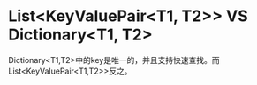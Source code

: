 # List\<KeyValuePair\<T1, T2>>  VS Dictionary\<T1, T2>

Dictionary\<T1,T2>中的key是唯一的，并且支持快速查找。而List\<KeyValuePair\<T1,T2>>反之。
